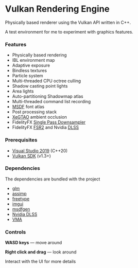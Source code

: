 # Vulkan Rendering Engine

Physically based renderer using the Vulkan API written in C++.

A test environment for me to experiment with graphics features.

### Features

- Physically based rendering
- IBL environment map
- Adaptive exposure
- Bindless textures
- Particle system
- Multi-threaded CPU octree culling
- Shadow casting point lights
- Area lights
- Auto-partitioning Shadowmap atlas
- Multi-threaded command list recording
- [MSDF](https://github.com/Chlumsky/msdfgen) font atlas
- Post processing stack
- [XeGTAO](https://github.com/GameTechDev/XeGTAO) ambient occlusion
- FidelityFX [Single Pass Downsampler](https://gpuopen.com/fidelityfx-spd/)
- FidelityFX [FSR2](https://gpuopen.com/fidelityfx-superresolution-2/) and Nvidia [DLSS](https://www.nvidia.com/en-sg/geforce/technologies/dlss/)

### Prerequisites

- [Visual Studio 2019](https://visualstudio.microsoft.com/downloads/) (C++20)
- [Vulkan SDK](https://vulkan.lunarg.com/) (v1.3+)

### Dependencies

The dependencies are bundled with the project

- [glm](https://github.com/g-truc/glm)
- [assimp](https://github.com/assimp/assimp)
- [freetype](https://gitlab.freedesktop.org/freetype)
- [imgui](https://github.com/ocornut/imgui)
- [msdfgen](https://github.com/Chlumsky/msdfgen)
- [Nvidia DLSS](https://github.com/NVIDIA/DLSS)
- [VMA](https://github.com/GPUOpen-LibrariesAndSDKs/VulkanMemoryAllocator)

### Controls

**WASD keys** — move around

**Right click and drag** — look around

Interact with the UI for more details
